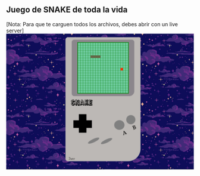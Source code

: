## Juego de SNAKE de toda la vida
[Nota: Para que te carguen todos los archivos, debes abrir con un live server]
![preview](./preview.png)
